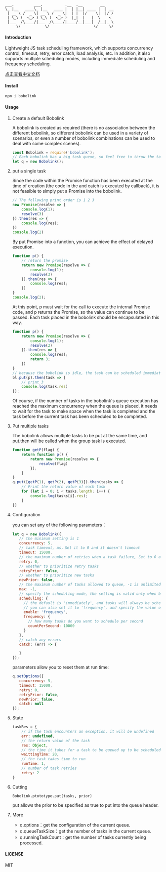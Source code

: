 ```
___.         ___.          .__  .__        __
\_ |__   ____\_ |__   ____ |  | |__| ____ |  | __
 | __ \ /  _ \| __ \ /  _ \|  | |  |/    \|  |/ /
 | \_\ (  <_> ) \_\ (  <_> )  |_|  |   |  \    <
 |___  /\____/|___  /\____/|____/__|___|  /__|_ \
     \/           \/                    \/     \/
```

#### Introduction
Lightweight JS task scheduling framework, which supports concurrency control, timeout, retry, error catch, load analysis, etc. In addition, it also supports multiple scheduling modes, including immediate scheduling and frequency scheduling.

[点击查看中文文档](https://github.com/blurooo/bobolink/blob/master/README-CN.md)

#### Install

```
npm i bobolink
```

#### Usage

1. Create a default Bobolink

    A bobolink is created as required (there is no association between the different bobolink, so different bobolink can be used in a variety of scenarios, or even a number of bobolink combinations can be used to deal with some complex scenes).

    ```javascript
    const Bobolink = require('bobolink');
    // Each bobolink has a big task queue, so feel free to throw the task to it.
    let q = new Bobolink();
    ```
2. put a single task

    Since the code within the Promise function has been executed at the time of creation (the code in the and catch is executed by callback), it is not feasible to simply put a Promise into the bobolink.

    ```javascript
    // The following print order is 1 2 3
    new Promise(resolve => {
        console.log(1);
        resolve(3)
    }).then(res => {
        console.log(res);
    })
    console.log(2)
    ```
    By put Promise into a function, you can achieve the effect of delayed execution.
    ```javascript
    function p() {
        // return the promise
        return new Promise(resolve => {
            console.log(1);
            resolve(3)
        }).then(res => {
            console.log(res);
        })
    }
    console.log(2);
    ```
    At this point, p must wait for the call to execute the internal Promise code, and p returns the Promise, so the value can continue to be passed. Each task placed in the bobolink should be encapsulated in this way.
    ```javascript
    function p() {
        return new Promise(resolve => {
            console.log(1);
            resolve(2)
        }).then(res => {
            console.log(res);
            return 3;
        })
    }
    // because the bobolink is idle, the task can be scheduled immediately.
    bl.put(p).then(task => {
        // print 3
        console.log(task.res)
    });
    ```
    Of course, if the number of tasks in the bobolink's queue execution has reached the maximum concurrency when the queue is placed, it needs to wait for the task to make space when the task is completed and the task before the current task has been scheduled to be completed.

3. Put multiple tasks

    The bobolink allows multiple tasks to be put at the same time, and put.then will be called when the group task is executed.
    ```javascript
    function getP(flag) {
        return function p() {
            return new Promise(resolve => {
                resolve(flag)
            });
        }
    }
    q.put([getP(1), getP(2), getP(3)]).then(tasks => {
        // Print the return value of each task
        for (let i = 0; i < tasks.length; i++) {
            console.log(tasks[i].res);
        }
    })
    ```

4. Configuration

     you can set any of the following parameters：
     ```javascript
     let q = new Bobolink({
        // the minimum setting is 1
        concurrency: 5,
        // task timeout, ms，Set it to 0 and it doesn't timeout
        timeout: 15000,
        // the maximum number of retries when a task failure, Set to 0 and do not retry
        retry: 0,
        // whether to prioritize retry tasks
        retryPrior: false,
        // whether to prioritize new tasks
        newPrior: false,
        // the maximum number of tasks allowed to queue, -1 is unlimited
        max: -1,
        // specify the scheduling mode, the setting is valid only when bobolink is initialized.
        scheduling: {
          // the default is 'immediately', and tasks will always be scheduled at idle.
          // you can also set it to 'frequency', and specify the value of countPerSecond, bobolink will schedule tasks strictly according to the frequency you set.
          enable: 'frequency',
          frequency: {
            // how many tasks do you want to schedule per second
            countPerSecond: 10000
          }
        },
        // catch any errors
        catch: (err) => {

        }
     });
     ```
     parameters allow you to reset them at run time:
     ```javascript
     q.setOptions({
        concurrency: 5,
        timeout: 15000,
        retry: 0,
        retryPrior: false,
        newPrior: false,
        catch: null
     });
     ```

5. State

    ```javascript
    taskRes = {
        // if the task encounters an exception, it will be undefined
        err: undefined,
        // the return value of the task
        res: Object,
        // the time it takes for a task to be queued up to be scheduled
        waittingTime: 20,
        // the task takes time to run
        runTime: 1,
        // number of task retries
        retry: 2
    }
    ```
6. Cutting

    ```
    Bobolink.ptototype.put(tasks, prior)
    ```
    put allows the prior to be specified as true to put into the queue header.

7. More

    + q.options：get the configuration of the current queue.
    + q.queueTaskSize：get the number of tasks in the current queue.
    + q.runningTaskCount：get the number of tasks currently being processed.
    
    
#### LICENSE

MIT
